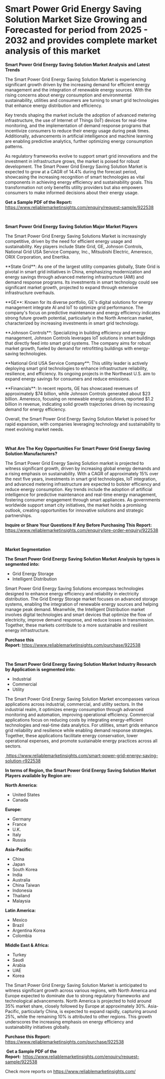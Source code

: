 <p><h1>Smart Power Grid Energy Saving Solution Market Size Growing and Forecasted for period from 2025 - 2032 and provides complete market analysis of this market</h1></p><p><strong>Smart Power Grid Energy Saving Solution Market Analysis and Latest Trends</strong></p>
<p><p>The Smart Power Grid Energy Saving Solution Market is experiencing significant growth driven by the increasing demand for efficient energy management and the integration of renewable energy sources. With the rising concerns about energy consumption and environmental sustainability, utilities and consumers are turning to smart grid technologies that enhance energy distribution and efficiency. </p><p>Key trends shaping the market include the adoption of advanced metering infrastructure, the use of Internet of Things (IoT) devices for real-time monitoring, and the implementation of demand response programs that incentivize consumers to reduce their energy usage during peak times. Additionally, advancements in artificial intelligence and machine learning are enabling predictive analytics, further optimizing energy consumption patterns.</p><p>As regulatory frameworks evolve to support smart grid innovations and the investment in infrastructure grows, the market is poised for robust development. The Smart Power Grid Energy Saving Solution Market is expected to grow at a CAGR of 14.4% during the forecast period, showcasing the increasing recognition of smart technologies as vital components in achieving energy efficiency and sustainability goals. This transformation not only benefits utility providers but also empowers consumers to make informed decisions about their energy usage.</p></p>
<p><strong>Get a Sample PDF of the Report:&nbsp;</strong> <a href="https://www.reliablemarketinsights.com/enquiry/request-sample/922538?utm_campaign=2564&utm_medium=2&utm_source=Github&utm_content=ia&utm_term=07032025&utm_id=smart-power-grid-energy-saving-solution">https://www.reliablemarketinsights.com/enquiry/request-sample/922538</a></p>
<p>&nbsp;</p>
<p><strong>Smart Power Grid Energy Saving Solution Major Market Players</strong></p>
<p><p>The Smart Power Grid Energy Saving Solutions Market is increasingly competitive, driven by the need for efficient energy usage and sustainability. Key players include State Grid, GE, Johnson Controls, National Grid USA Service Company, Inc., Mitsubishi Electric, Ameresco, ORIX Corporation, and Enertika.</p><p>**State Grid**: As one of the largest utility companies globally, State Grid is pivotal in smart grid initiatives in China, emphasizing modernization and energy savings through advanced metering infrastructure (AMI) and demand response programs. Its investments in smart technology could see significant market growth, projected to expand through extensive infrastructure overhauls.</p><p>**GE**: Known for its diverse portfolio, GE's digital solutions for energy management integrate AI and IoT to optimize grid performance. The company's focus on predictive maintenance and energy efficiency indicates strong future growth potential, particularly in the North American market, characterized by increasing investments in smart grid technology.</p><p>**Johnson Controls**: Specializing in building efficiency and energy management, Johnson Controls leverages IoT solutions in smart buildings that directly feed into smart grid systems. The company aims for robust market growth, fueled by demand for retrofitting buildings with energy-saving technologies.</p><p>**National Grid USA Service Company**: This utility leader is actively deploying smart grid technologies to enhance infrastructure reliability, resilience, and efficiency. Its ongoing projects in the Northeast U.S. aim to expand energy savings for consumers and reduce emissions.</p><p>**Financials**: In recent reports, GE has showcased revenues of approximately $74 billion, while Johnson Controls generated about $23 billion. Ameresco, focusing on renewable energy solutions, reported $1.2 billion in revenue, indicating solid growth trajectories driven by increasing demand for energy efficiency.</p><p>Overall, the Smart Power Grid Energy Saving Solution Market is poised for rapid expansion, with companies leveraging technology and sustainability to meet evolving market needs.</p></p>
<p>&nbsp;</p>
<p><strong>What Are The Key Opportunities For Smart Power Grid Energy Saving Solution Manufacturers?</strong></p>
<p><p>The Smart Power Grid Energy Saving Solution market is projected to witness significant growth, driven by increasing global energy demands and a rising emphasis on sustainability. With a CAGR of approximately 15% over the next five years, investments in smart grid technologies, IoT integration, and advanced metering infrastructure are expected to bolster efficiency and reduce energy consumption. Key trends include the adoption of artificial intelligence for predictive maintenance and real-time energy management, fostering consumer engagement through smart appliances. As governments worldwide support smart city initiatives, the market holds a promising outlook, creating opportunities for innovative solutions and strategic partnerships.</p></p>
<p><strong>Inquire or Share Your Questions If Any Before Purchasing This Report:</strong> <a href="https://www.reliablemarketinsights.com/enquiry/pre-order-enquiry/922538?utm_campaign=2564&utm_medium=2&utm_source=Github&utm_content=ia&utm_term=07032025&utm_id=smart-power-grid-energy-saving-solution">https://www.reliablemarketinsights.com/enquiry/pre-order-enquiry/922538</a></p>
<p>&nbsp;</p>
<p><strong>Market Segmentation</strong></p>
<p><strong>The Smart Power Grid Energy Saving Solution Market Analysis by types is segmented into:</strong></p>
<p><ul><li>Grid Energy Storage</li><li>Intelligent Distribution</li></ul></p>
<p><p>Smart Power Grid Energy Saving Solutions encompass technologies designed to enhance energy efficiency and reliability in electricity distribution. The Grid Energy Storage market focuses on advanced storage systems, enabling the integration of renewable energy sources and helping manage peak demand. Meanwhile, the Intelligent Distribution market involves digital technologies and smart devices that optimize the flow of electricity, improve demand response, and reduce losses in transmission. Together, these markets contribute to a more sustainable and resilient energy infrastructure.</p></p>
<p><strong>Purchase this Report:&nbsp;</strong><a href="https://www.reliablemarketinsights.com/purchase/922538?utm_campaign=2564&utm_medium=2&utm_source=Github&utm_content=ia&utm_term=07032025&utm_id=smart-power-grid-energy-saving-solution">https://www.reliablemarketinsights.com/purchase/922538</a></p>
<p>&nbsp;</p>
<p><strong>The Smart Power Grid Energy Saving Solution Market Industry Research by Application is segmented into:</strong></p>
<p><ul><li>Industrial</li><li>Commercial</li><li>Utility</li></ul></p>
<p><p>The Smart Power Grid Energy Saving Solution Market encompasses various applications across industrial, commercial, and utility sectors. In the industrial realm, it optimizes energy consumption through advanced monitoring and automation, improving operational efficiency. Commercial applications focus on reducing costs by integrating energy-efficient technologies and real-time data analytics. For utilities, smart grids enhance grid reliability and resilience while enabling demand response strategies. Together, these applications facilitate energy conservation, lower operational expenses, and promote sustainable energy practices across all sectors.</p></p>
<p><a href="https://www.reliablemarketinsights.com/smart-power-grid-energy-saving-solution-r922538?utm_campaign=2564&utm_medium=2&utm_source=Github&utm_content=ia&utm_term=07032025&utm_id=smart-power-grid-energy-saving-solution">&nbsp;https://www.reliablemarketinsights.com/smart-power-grid-energy-saving-solution-r922538</a></p>
<p><strong>In terms of Region, the Smart Power Grid Energy Saving Solution Market Players available by Region are:</strong></p>
<p>
    <p> <strong> North America: </strong>
        <ul>
            <li>United States</li>
            <li>Canada</li>
        </ul>
        </p> 
    <p> <strong> Europe: </strong>
        <ul>
            <li>Germany</li>
            <li>France</li>
            <li>U.K.</li>
            <li>Italy</li>
            <li>Russia</li>
        </ul>
        </p> 
    <p> <strong> Asia-Pacific: </strong>
        <ul>
            <li>China</li>
            <li>Japan</li>
            <li>South Korea</li>
            <li>India</li>
            <li>Australia</li>
            <li>China Taiwan</li>
            <li>Indonesia</li>
            <li>Thailand</li>
            <li>Malaysia</li>
        </ul>
        </p> 
    <p> <strong> Latin America: </strong>
        <ul>
            <li>Mexico</li>
            <li>Brazil</li>
            <li>Argentina Korea</li>
            <li>Colombia</li>
        </ul>
        </p> 
    <p> <strong> Middle East & Africa: </strong>
        <ul>
            <li>Turkey</li>
            <li>Saudi</li>
            <li>Arabia</li>
            <li>UAE</li>
            <li>Korea</li>
        </ul>
    </p>
    </p>
<p><p>The Smart Power Grid Energy Saving Solution Market is anticipated to witness significant growth across various regions, with North America and Europe expected to dominate due to strong regulatory frameworks and technological advancements. North America is projected to hold around 35% market share, closely followed by Europe at approximately 30%. Asia-Pacific, particularly China, is expected to expand rapidly, capturing around 25%, while the remaining 10% is attributed to other regions. This growth underscores the increasing emphasis on energy efficiency and sustainability initiatives globally.</p></p>
<p><strong>Purchase this Report: </strong><a href="https://www.reliablemarketinsights.com/purchase/922538?utm_campaign=2564&utm_medium=2&utm_source=Github&utm_content=ia&utm_term=07032025&utm_id=smart-power-grid-energy-saving-solution">https://www.reliablemarketinsights.com/purchase/922538</a></p>
<p>&nbsp;<strong>Get a Sample PDF of the Report:&nbsp;&nbsp;</strong><a href="https://www.reliablemarketinsights.com/enquiry/request-sample/922538?utm_campaign=2564&utm_medium=2&utm_source=Github&utm_content=ia&utm_term=07032025&utm_id=smart-power-grid-energy-saving-solution">https://www.reliablemarketinsights.com/enquiry/request-sample/922538</a></p>
<p><strong></strong></p>
<p>Check more reports on <a href="https://www.reliablemarketinsights.com/?utm_campaign=2564&utm_medium=2&utm_source=Github&utm_content=ia&utm_term=07032025&utm_id=smart-power-grid-energy-saving-solution">https://www.reliablemarketinsights.com/</a></p>
